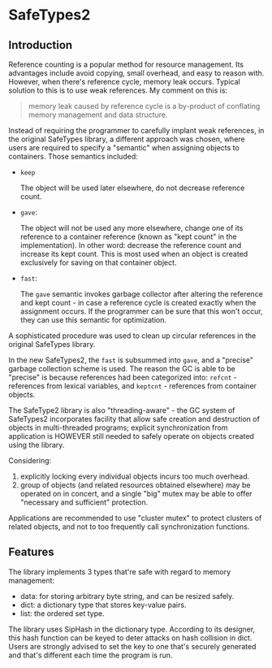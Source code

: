SafeTypes2
==========

Introduction
------------

Reference counting is a popular method for resource management. Its advantages
include avoid copying, small overhead, and easy to reason with. However, when
there's reference cycle, memory leak occurs. Typical solution to this is to use
weak references. My comment on this is:

> memory leak caused by reference cycle is a by-product of 
> conflating memory management and data structure.

Instead of requiring the programmer to carefully implant weak references,
in the original SafeTypes library, a different approach was chosen, where
users are required to specify a "semantic" when assigning objects to 
containers. Those semantics included:

- `keep`

  The object will be used later elsewhere, do not decrease reference count.
  
- `gave`: 

  The object will not be used any more elsewhere, change one of its reference
  to a container reference (known as "kept count" in the implementation). 
  In other word: decrease the reference count and increase its kept count. 
  This is most used when an object is created exclusively for saving on that
  container object.
  
- `fast`:

  The `gave` semantic invokes garbage collector after altering the reference
  and kept count - in case a reference cycle is created exactly when the
  assignment occurs. If the programmer can be sure that this won't occur, 
  they can use this semantic for optimization.

A sophisticated procedure was used to clean up circular references in the
original SafeTypes library. 

In the new SafeTypes2, the `fast` is subsummed into `gave`, and a "precise"
garbage collection scheme is used. The reason the GC is able to be "precise"
is because references had been categorized into: `refcnt` - references from
lexical variables, and `keptcnt` - references from container objects.

The SafeType2 library is also "threading-aware" - the GC system of SafeTypes2
incorporates facility that allow safe creation and destruction of objects in
multi-threaded programs; explicit synchronization from application is HOWEVER
still needed to safely operate on objects created using the library. 

Considering:
1. explicitly locking every individual objects incurs too much overhead.
2. group of objects (and related resources obtained elsewhere) may be
   operated on in concert, and a single "big" mutex may be able to offer
   "necessary and sufficient" protection.

Applications are recommended to use "cluster mutex" to protect clusters of
related objects, and not to too frequently call synchronization functions.

Features
--------

The library implements 3 types that're safe with regard to memory management:

- data: for storing arbitrary byte string, and can be resized safely.
- dict: a dictionary type that stores key-value pairs.
- list: the ordered set type.

The library uses SipHash in the dictionary type. According to its designer,
this hash function can be keyed to deter attacks on hash collision in dict.
Users are strongly advised to set the key to one that's securely generated
and that's different each time the program is run.
